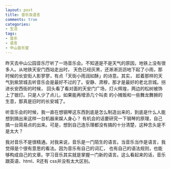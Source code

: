 ```yaml
---
layout: post
title: 音乐及语言
comments: true
categories:
- 生活
tags:
- 音乐
- 语言
- 中山音乐堂
---
```


昨天去中山公园音乐厅听了一场音乐会。不知道是不是天气的原因，地铁上没有很多人。从地铁天安门西站走出时，
天色已经灰黑，还淅淅沥沥地下起了小雨，那时候的长安街人影寥寥，有点「天街小雨润如酥」的诗意。其实，
趁着那样的天气到紫禁城去听音乐会是最好不过的了。安静、肃穆，那才是最好的老北京城。拐进长安西街的时候，
回头看了看对面的天安门广场，灯火辉煌，两边的松树被饰上了银灯。只是人少了点儿，如果能再增添几个叫卖
的小摊贩和一些舞龙舞狮的生意，那真是旧时的长安城了。

听音乐会的时候，我一直在想钢琴这东西到底是怎么制造出来的，到底是什么人能想到搞出来这样一台机器来娱人身心？
有机会的话要研究一下钢琴的原理，自己搞一台简易点的出来。可是，想到自己连乐理都没有搞的十分清楚，这种念头是不是太大？

我对音乐不是很精通。对我来说，音乐是一门陌生的语言。当音乐当作是语言，我觉得是个很有意思的看法。因为音乐有自己的词汇，
也有自己的语法规则，也能够构成自己的文章。学习音乐其实就是掌握一门新的语言。这么看起来的话，音乐跟英语、html、R还有
css并没有太大区别。
